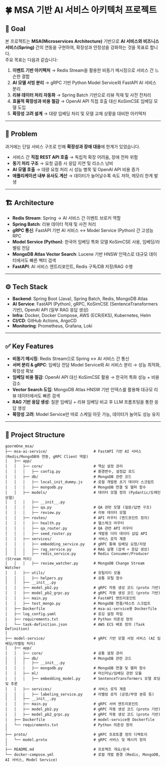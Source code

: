 # 🍀 MSA 기반 AI 서비스 아키텍처 프로젝트

## 📌 Goal
본 프로젝트는 **MSA(Microservices Architecture)** 기반으로 **AI 서비스와 비즈니스 서비스(Spring)** 간의 연동을 구현하여, 확장성과 안정성을 강화하는 것을 목표로 합니다.  
주요 목표는 다음과 같습니다:
1. **이벤트 기반 아키텍처** → Redis Stream을 활용한 비동기 메시징으로 서비스 간 느슨한 결합  
2. **AI 모델 서빙 분리** → gRPC 기반 Python Model Service와 FastAPI AI 서비스 분리  
3. **리뷰 데이터 처리 자동화** → Spring Batch 기반으로 리뷰 적재 및 사전 전처리  
4. **효율적 확장성과 비용 절감** → OpenAI API 직접 호출 대신 KoSimCSE 임베딩 모델 도입  
5. **확장성 고려 설계** → 대량 임베딩 처리 및 모델 교체 상황을 대비한 아키텍처  

---

## 🚨 Problem
과거에는 단일 서비스 구조로 인해 **확장성과 장애 대응**에 한계가 있었습니다.  

- 서비스 간 **직접 REST API 호출** → 독립적 확장 어려움, 장애 전파 위험  
- **동기 처리 구조** → 요청 급증 시 응답 지연 및 리소스 낭비  
- **AI 모델 호출** → 대량 요청 처리 시 성능 병목 및 OpenAI API 비용 증가  
- **애플리케이션 내부 유사도 계산** → 데이터가 늘어날수록 속도 저하, 메모리 한계 발생  

---

## 🏗️ Architecture
- **Redis Stream**: Spring → AI 서비스 간 이벤트 브로커 역할  
- **Spring Batch**: 리뷰 데이터 적재 및 사전 처리  
- **gRPC 통신**: FastAPI 기반 AI 서비스 ↔ Model Service (Python) 간 고성능 RPC  
- **Model Service (Python)**: 한국어 임베딩 특화 모델 KoSimCSE 사용, 임베딩/라벨링 전담  
- **MongoDB Atlas Vector Search**: Lucene 기반 HNSW 인덱스로 대규모 데이터에서도 빠른 벡터 검색  
- **FastAPI**: AI 서비스 엔트리포인트, Redis 구독/DB 저장/RAG 수행  

---

## ⚙️ Tech Stack
- **Backend**: Spring Boot (Java), Spring Batch, Redis, MongoDB Atlas  
- **AI Service**: FastAPI (Python), gRPC, KoSimCSE (SentenceTransformers 기반), OpenAI API (일부 RAG 응답 생성)  
- **Infra**: Docker, Docker Compose, AWS (ECR/EKS), Kubernetes, Helm  
- **CI/CD**: GitHub Actions, ArgoCD  
- **Monitoring**: Prometheus, Grafana, Loki  

---

## ✅ Key Features
- **비동기 메시징**: Redis Stream으로 Spring ↔ AI 서비스 간 통신  
- **서버 분리 & gRPC**: 임베딩 전담 Model Service와 AI 서비스 분리 → 성능 최적화, 확장성 확보  
- **임베딩 비용 절감**: OpenAI API 대신 KoSimCSE 활용 → 한국어 특화 성능 + 비용 감소  
- **Vector Search 도입**: MongoDB Atlas HNSW 기반 인덱스를 활용해 대규모 리뷰 데이터에서도 빠른 검색  
- **RAG 기반 응답 생성**: 질문 임베딩 + 리뷰 임베딩 비교 후 LLM 프롬프팅을 통한 응답 생성  
- **확장성 고려**: Model Service만 따로 스케일 아웃 가능, 데이터가 늘어도 성능 유지  

---

## 📂 Project Structure
```
goormOne_msa/
├── msa-ai-service/                     # FastAPI 기반 AI 서비스 (Redis/MongoDB와 연동, gRPC Client 역할)
│   ├── app/
│   │   ├── core/                       # 핵심 설정 관리
│   │   │   ├── config.py               # 환경변수, 설정값 로드
│   │   ├── db/                         # MongoDB 관련 코드
│   │   │   ├── local_init_dummy.js     # 로컬 개발용 초기 데이터 스크립트
│   │   │   ├── mongodb.py              # MongoDB 연결 및 헬퍼 함수
│   │   ├── models/                     # 데이터 모델 정의 (Pydantic/도메인 모델)
│   │   │   ├── __init__.py
│   │   │   ├── qa.py                   # QA 관련 모델 (질문/답변 구조)
│   │   │   ├── review.py               # 리뷰 데이터 모델
│   │   ├── routes/                     # API 라우터 (엔드포인트 정의)
│   │   │   ├── health.py               # 헬스체크 라우터
│   │   │   ├── qa_router.py            # QA 관련 API 라우터
│   │   │   ├── seed_router.py          # 개발용 더미 데이터 삽입 API
│   │   ├── services/                   # 서비스 로직 계층
│   │   │   ├── embedding_service.py    # gRPC 통해 임베딩 요청/저장
│   │   │   ├── rag_service.py          # RAG 실행 (검색 + 응답 생성)
│   │   │   ├── redis_service.py        # Redis Consumer/Producer (Stream 처리)
│   │   │   ├── review_watcher.py       # MongoDB Change Stream Watcher
│   │   ├── utils/                      # 유틸리티 모듈
│   │   │   ├── helpers.py              # 공통 유틸 함수
│   │   ├── __init__.py
│   │   ├── model_pb2.py                # gRPC 자동 생성 코드 (proto 기반)
│   │   ├── model_pb2_grpc.py           # gRPC 자동 생성 코드 (proto 기반)
│   │   ├── main.py                     # FastAPI 엔트리포인트
│   │   ├── test_mongo.py               # MongoDB 연결/테스트 스크립트
│   ├── Dockerfile                      # msa-ai-service용 Dockerfile
│   ├── log_config.yaml                 # 로깅 설정 파일
│   ├── requirements.txt                # Python 의존성 정의
│   └── task-definition.json            # AWS ECS 배포 정의 (Task Definition)
│
├── model-service/                      # gRPC 기반 모델 서빙 서비스 (AI 임베딩/라벨링 처리)
│   ├── app/
│   │   ├── core/                       # 공통 설정 관리
│   │   ├── db/                         # MongoDB 관련 코드
│   │   │   ├── __init__.py
│   │   │   ├── mongodb.py              # MongoDB 연결 및 헬퍼 함수
│   │   ├── ml/                         # 머신러닝/임베딩 관련 모듈
│   │   │   ├── embedding_model.py      # SentenceTransformers 모델 로딩 및 추론
│   │   ├── services/                   # 서비스 로직 계층
│   │   │   ├── labeling_service.py     # 라벨링 로직 (긍정/부정 분류 등)
│   │   ├── __init__.py
│   │   ├── main.py                     # gRPC 서버 엔트리포인트
│   │   ├── model_pb2.py                # gRPC 자동 생성 코드 (proto 기반)
│   │   ├── model_pb2_grpc.py           # gRPC 자동 생성 코드 (proto 기반)
│   ├── Dockerfile                      # model-service용 Dockerfile
│   └── requirements.txt                # Python 의존성 정의
│
├── proto/                              # gRPC 프로토콜 정의 디렉토리
│   └── model.proto                     # gRPC 서비스 및 메시지 정의
│
├── README.md                           # 프로젝트 개요/문서
└── docker-compose.yml                  # 로컬 개발 환경 (Redis, MongoDB, AI 서비스, Model Service)
```

